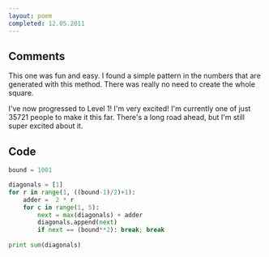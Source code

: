 ```yaml
---
layout: poem
completed: 12.05.2011
---
```


## Comments

This one was fun and easy. I found a simple pattern in the numbers that are
generated with this method. There was really no need to create the whole
square.

I've now progressed to Level 1! I'm very excited! I'm currently one of just
35721 people to make it this far. There's a long road ahead, but I'm still
super excited about it.

## Code

```python
bound = 1001

diagonals = [1]
for r in range(1, ((bound-1)/2)+1):
	adder =  2 * r
	for c in range(1, 5):
		next = max(diagonals) + adder
		diagonals.append(next)
		if next == (bound**2): break; break
		
print sum(diagonals)
```
